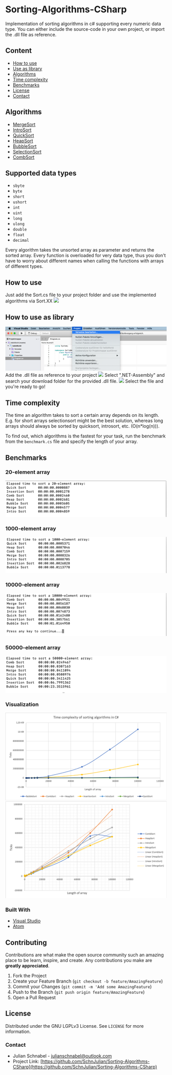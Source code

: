 # Sorting-Algorithms-CSharp
Implementation of sorting algorithms in c# supporting every numeric data type. You can either include the source-code in your own project, or import the .dll file as reference.

## Content
* [How to use](#use)
* [Use as library](#library)
* [Algorithms](#algorithms)
* [Time complexity](#time-complexity)
* [Benchmarks](#benchmarks)
* [License](#license)
* [Contact](#contact)


## Algorithms <a name="algorithms"></a>

* [MergeSort](https://en.wikipedia.org/wiki/Merge_sort)
* [IntroSort](https://en.wikipedia.org/wiki/Introsort)
* [QuickSort](https://en.wikipedia.org/wiki/Quicksort)
* [HeapSort](https://en.wikipedia.org/wiki/Heapsort)
* [BubbleSort](https://en.wikipedia.org/wiki/Bubble_sort)
* [SelectionSort](https://en.wikipedia.org/wiki/Selection_sort)
* [CombSort](https://de.wikipedia.org/wiki/Combsort)

## Supported data types <a name="datatype"></a>

* `sbyte`
* `byte`
* `short`
* `ushort`
* `int`
* `uint`
* `long`
* `ulong`
* `double`
* `float`
* `decimal`

Every algorithm takes the unsorted array as parameter and returns the sorted array.
Every function is overloaded for very data type, thus you don't have to worry about different names when calling the functions with arrays of different types.


## How to use <a name="use"></a>
Just add the Sort.cs file to your project folder and use the implemented algorithms via Sort.XX
![](Tutorial/tutorial2.gif)

## How to use as library <a name="library"></a>
![](Tutorial/Tutorial1.png)
Add the .dll file as reference to your project
![](Tutorial/Tutorial3.png)
Select ".NET-Assembly" and search your download folder for the provided .dll file.
![](Tutorial/Tutorial2.png)
Select the file and you're ready to go!

## Time complexity
The time an algorithm takes to sort a certain array depends on its length. E.g. for short arrays selectionsort might be the best solution, whereas long arrays should always be sorted by quicksort, introsort, etc. (O(n*log(n))).

To find out, which algorithms is the fastest for your task, run the benchmark from the `benchmark.cs` file and specify the length of your array.

## Benchmarks
### 20-element array
![](Tutorial/Benchmarks/20.png)
### 1000-element array
![](Tutorial/Benchmarks/1000.png)
### 10000-element array
![](Tutorial/Benchmarks/10000.png)
### 50000-element array
![](Tutorial/Benchmarks/50000.png)

### Visualization
![](Tutorial/Benchmarks/timeComplexity.png)
![](Tutorial/Benchmarks/timeComplexity2.png)


### Built With
* [Visual Studio](https://visualstudio.microsoft.com)
* [Atom](https://atom.io/)

<!-- CONTRIBUTING -->
## Contributing

Contributions are what make the open source community such an amazing place to be learn, inspire, and create. Any contributions you make are **greatly appreciated**.

1. Fork the Project
2. Create your Feature Branch (`git checkout -b feature/AmazingFeature`)
3. Commit your Changes (`git commit -m 'Add some AmazingFeature`)
4. Push to the Branch (`git push origin feature/AmazingFeature`)
5. Open a Pull Request

<!-- LICENSE -->
## License

Distributed under the GNU LGPLv3 License. See `LICENSE` for more information.

<!-- CONTACT -->
### Contact

* Julian Schnabel - julianschnabel@outlook.com
* Project Link: [https://github.com/SchnJulian/Sorting-Algorithms-CSharp](https://github.com/SchnJulian/Sorting-Algorithms-CSharp)
